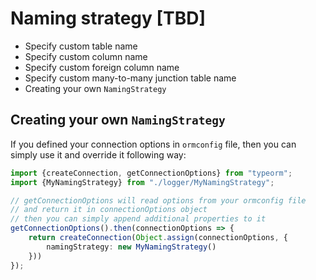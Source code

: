 # Naming strategy [TBD]

* Specify custom table name
* Specify custom column name
* Specify custom foreign column name
* Specify custom many-to-many junction table name
* Creating your own `NamingStrategy`


## Creating your own `NamingStrategy`

If you defined your connection options in `ormconfig` file,
then you can simply use it and override it following way:

```typescript
import {createConnection, getConnectionOptions} from "typeorm";
import {MyNamingStrategy} from "./logger/MyNamingStrategy";

// getConnectionOptions will read options from your ormconfig file
// and return it in connectionOptions object
// then you can simply append additional properties to it
getConnectionOptions().then(connectionOptions => {
    return createConnection(Object.assign(connectionOptions, {
        namingStrategy: new MyNamingStrategy()
    }))
});
```
